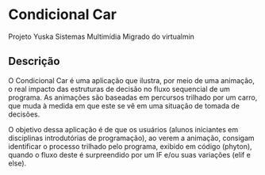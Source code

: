 # Condicional Car
Projeto Yuska Sistemas Multimídia
Migrado do virtualmin

## Descrição
O Condicional Car é uma aplicação que ilustra, por meio de uma animação, o real impacto das estruturas de decisão no fluxo sequencial de um programa. As animações são baseadas em percursos trilhado por um carro, que muda à medida em que este se vê em uma situação de tomada de decisões.

O objetivo dessa aplicação é de que os usuários (alunos iniciantes em disciplinas introdutórias de programação), ao verem a animação, consigam identificar o processo trilhado pelo programa, exibido em código (phyton), quando o fluxo deste é surpreendido por um IF e/ou suas variações (elif e else).
